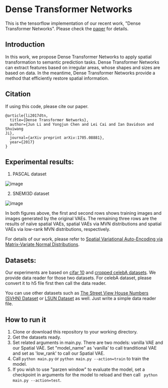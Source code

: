 # Dense Transformer Networks

This is the tensorflow implementation of our recent work, "Dense Transformer Networks". Please check the [paper](https://arxiv.org/abs/1705.08881) for details.

## Introduction

In this work, we propose Dense Transformer Networks to apply spatial transformation to semantic prediction tasks. 
Dense Transformer Networks can extract features based on irregular areas, whose shapes and sizes are based on data.
In the meantime, Dense Transformer Networks provide a method that efficiently restore spatial information.

## Citation
If using this code, please cite our paper.
```
@article{li2017dtn,
  title={Dense Transformer Networks},
  author={Jun Li and Yongjun Chen and Lei Cai and Ian Davidson and Shuiwang
Ji},
  journal={arXiv preprint arXiv:1705.08881},
  year={2017}
}
```


## Experimental results:
1. PASCAL dataset

![image](https://github.com/divelab/dtn/blob/master/results/PASCALresult.png)

2. SNEMI3D dataset

![image](https://github.com/divelab/dtn/blob/master/results/SNEMI3D_result.PNG)


In both figures above, the first and second rows shows training images and images generated by the original VAEs. The
remaining three rows are the results of naïve spatial VAEs, spatial VAEs via MVN distributions and
spatial VAEs via low-rank MVN distributions, respectively.

For details of our work, please refer to [Spatial Variational Auto-Encoding via Matrix-Variate Normal Distributions](https://arxiv.org/abs/1705.06821).



## Datasets:

Our experiments are based on [cifar 10](https://www.cs.toronto.edu/~kriz/cifar.html) and [cropped celebA datasets](http://mmlab.ie.cuhk.edu.hk/projects/CelebA.html). We provide data reader for those two datasets. For celebA dataset, please convert it to h5 file first then call the data reader.

You can use other datasets such as [The Street View House Numbers (SVHN) Dataset](http://ufldl.stanford.edu/housenumbers/) or [LSUN Dataset](http://lsun.cs.princeton.edu/2016/) as well. Just write a simple data reader file. 

## How to run it

1. Clone or download this repository to your working directory.
2. Get the datasets ready.
3. Set related arguments in main.py. There are two models: vanilla VAE and our Spatial VAE. Set "model_name" as 'vanilla' to call tranditional VAE and set as 'low_rank' to call our Spatial VAE.
4. Call ``` python main.py ``` or  ``` python main.py --action=train ``` to train the model.
5. If you wish to use "parzen window" to evaluate the model, set a checkpoint in arguments for the model to reload and then call ``` python main.py --action=test```.






